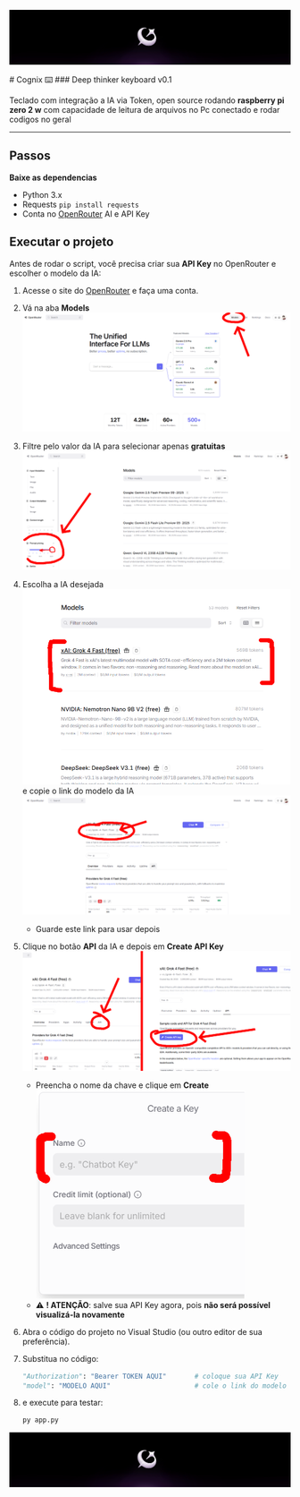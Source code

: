 <p align="center"> <img src="images/Cognix.png" alt="Cognix Logo" width="850"/> </p>
# Cognix ⌨️
### Deep thinker keyboard v0.1

Teclado com integração a IA via Token, open source rodando **raspberry pi zero 2 w** com capacidade de leitura de arquivos no Pc conectado e rodar codigos no geral

---

## Passos
**Baixe as dependencias** 
- Python 3.x
- Requests `pip install requests`
- Conta no [OpenRouter](https://openrouter.ai) AI e API Key

## Executar o projeto

Antes de rodar o script, você precisa criar sua **API Key** no OpenRouter e escolher o modelo da IA:

1. Acesse o site do [OpenRouter](https://openrouter.ai) e faça uma conta.
   
2. Vá na aba **Models** ![models_way.png](images/models_way.png)
 
3. Filtre pelo valor da IA para selecionar apenas **gratuitas** ![price_free.png](images/price_free.png)
   
4. Escolha a IA desejada ![ia_list.png](images/ai_list.png)
   e copie o link do modelo da IA ![iamodel.png](images/iamodel.png)
   - Guarde este link para usar depois
     
6. Clique no botão **API** da IA e depois em **Create API Key** ![apikey_get.png](images/apikey_get.png)
   - Preencha o nome da chave e clique em **Create**<br>
![createkey.png](images/createkey.png)
   - ⚠️ **! ATENÇÃO**: salve sua API Key agora, pois **não será possível visualizá-la novamente**

7. Abra o código do projeto no Visual Studio (ou outro editor de sua preferência).
   
8. Substitua no código:
   ```python
   "Authorization": "Bearer TOKEN AQUI"       # coloque sua API Key
   "model": "MODELO AQUI"                     # cole o link do modelo da IA

9. e execute para testar:


   ```bash
   py app.py

   ```
<p align="center"> <img src="images/Cognix.png" alt="Cognix Logo" width="850"/> </p>
